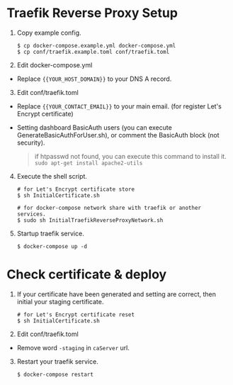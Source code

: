 # Traefik Reverse Proxy Setup  
  
1. Copy example config.  
  
    ```  
    $ cp docker-compose.example.yml docker-compose.yml  
    $ cp conf/traefik.example.toml conf/traefik.toml  
    ```  
  
2. Edit docker-compose.yml  
  
- Replace `{{YOUR_HOST_DOMAIN}}` to your DNS A record.  
  
3. Edit conf/traefik.toml   
  
- Replace `{{YOUR_CONTACT_EMAIL}}` to your main email. (for register Let's Encrypt certificate)  
  
- Setting dashboard BasicAuth users (you can execute GenerateBasicAuthForUser.sh), or comment the BasicAuth block (not security).  
  
  > if htpasswd not found, you can execute this command to install it. `sudo apt-get install apache2-utils`
  
4. Execute the shell script.  
  
    ```  
    # for Let's Encrypt certificate store  
    $ sh InitialCertificate.sh  
      
    # for docker-compose network share with traefik or another services.  
    $ sudo sh InitialTraefikReverseProxyNetwork.sh  
    ```  
  
5. Startup traefik service.  
  
    ```  
    $ docker-compose up -d  
    ```  
  
# Check certificate & deploy

1. If your certificate have been generated and setting are correct, then initial your staging certificate.

    ```  
    # for Let's Encrypt certificate reset  
    $ sh InitialCertificate.sh  
    ```  
  
2. Edit conf/traefik.toml  
  
- Remove word `-staging` in `caServer` url.  
  
3. Restart your traefik service.
  
    ```  
    $ docker-compose restart
    ```  
